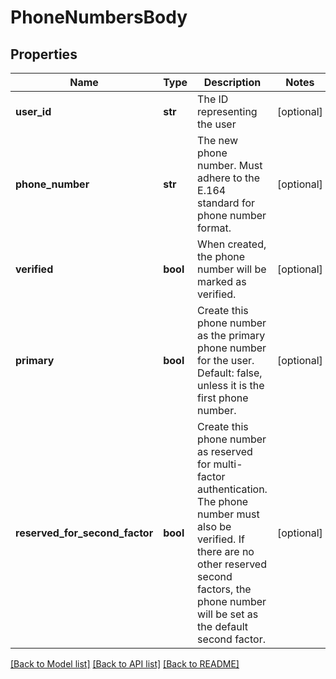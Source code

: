 # PhoneNumbersBody

## Properties
Name | Type | Description | Notes
------------ | ------------- | ------------- | -------------
**user_id** | **str** | The ID representing the user | [optional] 
**phone_number** | **str** | The new phone number. Must adhere to the E.164 standard for phone number format. | [optional] 
**verified** | **bool** | When created, the phone number will be marked as verified. | [optional] 
**primary** | **bool** | Create this phone number as the primary phone number for the user. Default: false, unless it is the first phone number. | [optional] 
**reserved_for_second_factor** | **bool** | Create this phone number as reserved for multi-factor authentication. The phone number must also be verified. If there are no other reserved second factors, the phone number will be set as the default second factor. | [optional] 

[[Back to Model list]](../README.md#documentation-for-models) [[Back to API list]](../README.md#documentation-for-api-endpoints) [[Back to README]](../README.md)

